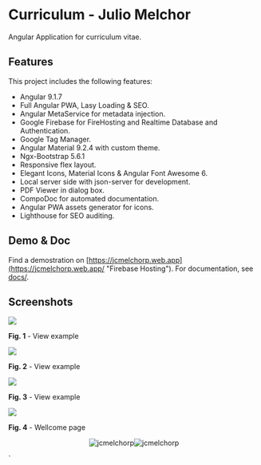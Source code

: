 # Curriculum - Julio Melchor

Angular Application for curriculum vitae.

## Features

This project includes the following features:

- Angular 9.1.7
- Full Angular PWA, Lasy Loading & SEO.
- Angular MetaService for metadata injection.
- Google Firebase for FireHosting and Realtime Database and Authentication.
- Google Tag Manager.
- Angular Material 9.2.4 with custom theme.
- Ngx-Bootstrap 5.6.1
- Responsive flex layout.
- Elegant Icons, Material Icons & Angular Font Awesome 6.
- Local server side with json-server for development.
- PDF Viewer in dialog box.
- CompoDoc for automated documentation.
- Angular PWA assets generator for icons.
- Lighthouse for SEO auditing.

## Demo & Doc

Find a demostration on [https://jcmelchorp.web.app](https://jcmelchorp.web.app/ "Firebase Hosting").
For documentation, see [docs/](https://juliomelchorpinto.github.io/jcmelchorp/ "Github Pages").

## Screenshots

![](src/assets/screenshots/screenshot01.png)

**Fig. 1** - View example

![](src/assets/screenshots/screenshot02.png)

**Fig. 2** - View example

![](src/assets/screenshots/screenshot05.png)

**Fig. 3** - View example

![](src/assets/screenshots/screenshot04.png)

**Fig. 4** - Wellcome page

<p align="center"><img src="https://github-readme-stats.vercel.app/api?username=jcmelchorp&show_icons=true&locale=en&theme=radical" alt="jcmelchorp" /><img src="https://github-readme-streak-stats.herokuapp.com/?user=jcmelchorp&theme=radical" alt="jcmelchorp" /></p>`
